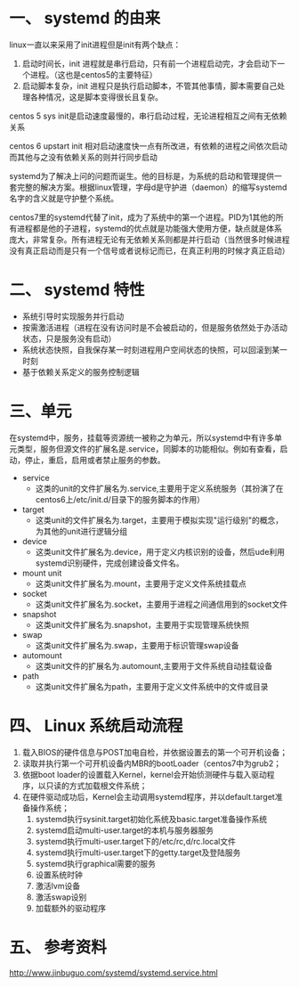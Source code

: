 # 一、 systemd 的由来


linux一直以来采用了init进程但是init有两个缺点：

1. 启动时间长，init 进程就是串行启动，只有前一个进程启动完，才会启动下一个进程。（这也是centos5的主要特征）
2. 启动脚本复杂，init 进程只是执行启动脚本，不管其他事情，脚本需要自己处理各种情况，这是脚本变得很长且复杂。


centos 5 sys init是启动速度最慢的，串行启动过程，无论进程相互之间有无依赖关系

centos 6 upstart init 相对启动速度快一点有所改进，有依赖的进程之间依次启动而其他与之没有依赖关系的则并行同步启动

systemd为了解决上问的问题而诞生。他的目标是，为系统的启动和管理提供一套完整的解决方案。根据linux管理，字母d是守护进（daemon）的缩写systemd名字的含义就是守护整个系统。

centos7里的systemd代替了init，成为了系统中的第一个进程。PID为1其他的所有进程都是他的子进程，systemd的优点就是功能强大使用方便，缺点就是体系庞大，非常复杂。所有进程无论有无依赖关系则都是并行启动（当然很多时候进程没有真正启动而是只有一个信号或者说标记而已，在真正利用的时候才真正启动）



# 二、 systemd 特性

- 系统引导时实现服务并行启动
- 按需激活进程（进程在没有访问时是不会被启动的，但是服务依然处于办活动状态，只是服务没有启动）
- 系统状态快照，自我保存某一时刻进程用户空间状态的快照，可以回滚到某一时刻
- 基于依赖关系定义的服务控制逻辑



# 三、单元

​    在systemd中，服务，挂载等资源统一被称之为单元，所以systemd中有许多单元类型，服务但源文件的扩展名是.service，同脚本的功能相似。例如有查看，启动，停止，重启，启用或者禁止服务的参数。

- service
  - 这类的unit的文件扩展名为.service,主要用于定义系统服务（其扮演了在centos6上/etc/init.d/目录下的服务脚本的作用）
- target
  - 这类unit的文件扩展名为.target，主要用于模拟实现"运行级别"的概念，为其他的unit进行逻辑分组
- device
  - 这类unit文件扩展名为.device，用于定义内核识别的设备，然后ude利用systemd识别硬件，完成创建设备文件名。
- mount unit
  - 这类unit文件扩展名为.mount，主要用于定义文件系统挂载点
- socket
  - 这类unit文件扩展名为.socket，主要用于进程之间通信用到的socket文件
- snapshot
  - 这类unit文件扩展名为.snapshot，主要用于实现管理系统快照
- swap
  - 这类unit文件扩展名为.swap，主要用于标识管理swap设备
- automount
  - 这类unit文件的扩展名为.automount,主要用于文件系统自动挂载设备
- path
  - 这类unit文件扩展名为path，主要用于定义文件系统中的文件或目录



# 四、 Linux 系统启动流程

1. 载入BIOS的硬件信息与POST加电自检，并依据设置去的第一个可开机设备；
2. 读取并执行第一个可开机设备内MBR的bootLoader（centos7中为grub2；
3. 依据boot loader的设置载入Kernel，kernel会开始侦测硬件与载入驱动程序，以只读的方式加载根文件系统；
4. 在硬件驱动成功后，Kernel会主动调用systemd程序，并以default.target准备操作系统；
   1. systemd执行sysinit.target初始化系统及basic.target准备操作系统
   2. systemd启动multi-user.target的本机与服务器服务
   3. systemd执行multi-user.target下的/etc/rc,d/rc.local文件
   4. systemd执行multi-user.target下的getty.target及登陆服务
   5. systemd执行graphical需要的服务
   6. 设置系统时钟
   7. 激活lvm设备
   8. 激活swap设别
   9. 加载额外的驱动程序



# 五、 参考资料

http://www.jinbuguo.com/systemd/systemd.service.html



